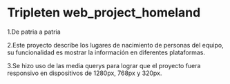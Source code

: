 # Tripleten web_project_homeland

1.De patria a patria

2.Este proyecto describe los lugares de nacimiento de personas del equipo, su funcionalidad es mostrar la información en diferentes plataformas.

3.Se hizo uso de las media querys para lograr que el proyecto fuera responsivo en dispositivos de 1280px, 768px y 320px.
